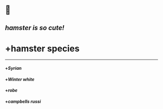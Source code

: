 :hamster:
=========
*hamster is so cute!*
------------------------

# +__hamster species__
----------------------------------------
#### +_Syrian_
#### +*Winter white*
#### +_robe_
#### +_campbells russi_ 
